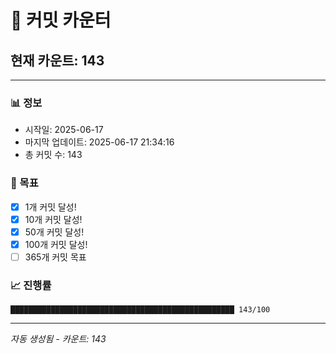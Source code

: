 # 🔢 커밋 카운터

## 현재 카운트: 143

---

### 📊 정보
- 시작일: 2025-06-17
- 마지막 업데이트: 2025-06-17 21:34:16
- 총 커밋 수: 143

### 🎯 목표
- [x] 1개 커밋 달성!
- [x] 10개 커밋 달성!
- [x] 50개 커밋 달성!
- [x] 100개 커밋 달성!
- [ ] 365개 커밋 목표

### 📈 진행률
```
██████████████████████████████████████████████████ 143/100
```

---
*자동 생성됨 - 카운트: 143*
